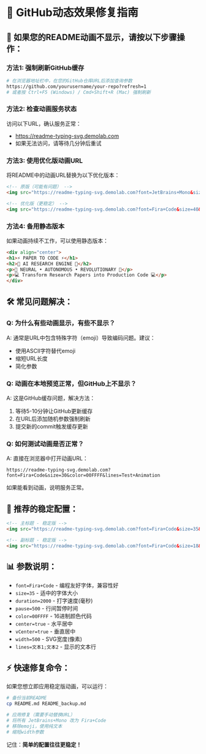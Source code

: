 # 🔧 GitHub动态效果修复指南

## 🚨 **如果您的README动画不显示，请按以下步骤操作：**

### 方法1: 强制刷新GitHub缓存
```bash
# 在浏览器地址栏中，在您的GitHub仓库URL后添加查询参数
https://github.com/yourusername/your-repo?refresh=1
# 或者按 Ctrl+F5 (Windows) / Cmd+Shift+R (Mac) 强制刷新
```

### 方法2: 检查动画服务状态
访问以下URL，确认服务正常：
- https://readme-typing-svg.demolab.com
- 如果无法访问，请等待几分钟后重试

### 方法3: 使用优化版动画URL
将README中的动画URL替换为以下优化版本：

```markdown
<!-- 原版（可能有问题） -->
<img src="https://readme-typing-svg.demolab.com?font=JetBrains+Mono&size=42&duration=2000&pause=500&color=00FFFF&center=true&vCenter=true&width=800&height=70&lines=⚡+PAPER+TO+CODE+⚡;🧬+AI+RESEARCH+ENGINE+🧬" />

<!-- 优化版（更稳定） -->
<img src="https://readme-typing-svg.demolab.com?font=Fira+Code&size=40&duration=2000&pause=500&color=00FFFF&center=true&vCenter=true&width=600&lines=PAPER+TO+CODE;AI+RESEARCH+ENGINE" />
```

### 方法4: 备用静态版本
如果动画持续不工作，可以使用静态版本：

```markdown
<div align="center">
<h1>⚡ PAPER TO CODE ⚡</h1>
<h2>🧬 AI RESEARCH ENGINE 🧬</h2>
<p>🚀 NEURAL • AUTONOMOUS • REVOLUTIONARY 🚀</p>
<p>💻 Transform Research Papers into Production Code 💻</p>
</div>
```

## 🛠️ **常见问题解决：**

### Q: 为什么有些动画显示，有些不显示？
A: 通常是URL中包含特殊字符（emoji）导致编码问题。建议：
- 使用ASCII字符替代emoji
- 缩短URL长度
- 简化参数

### Q: 动画在本地预览正常，但GitHub上不显示？
A: 这是GitHub缓存问题，解决方法：
1. 等待5-10分钟让GitHub更新缓存
2. 在URL后添加随机参数强制刷新
3. 提交新的commit触发缓存更新

### Q: 如何测试动画是否正常？
A: 直接在浏览器中打开动画URL：
```
https://readme-typing-svg.demolab.com?font=Fira+Code&size=30&color=00FFFF&lines=Test+Animation
```
如果能看到动画，说明服务正常。

## 🎯 **推荐的稳定配置：**

```markdown
<!-- 主标题 - 稳定版 -->
<img src="https://readme-typing-svg.demolab.com?font=Fira+Code&size=35&duration=2000&pause=500&color=00FFFF&center=true&vCenter=true&width=500&lines=PAPER+TO+CODE" />

<!-- 副标题 - 稳定版 -->
<img src="https://readme-typing-svg.demolab.com?font=Fira+Code&size=18&duration=3000&pause=1000&color=FF6B9D&center=true&vCenter=true&width=600&lines=AI+Research+Engine;Transform+Papers+to+Code" />
```

## 📊 **参数说明：**
- `font=Fira+Code` - 编程友好字体，兼容性好
- `size=35` - 适中的字体大小
- `duration=2000` - 打字速度(毫秒)
- `pause=500` - 行间暂停时间
- `color=00FFFF` - 16进制颜色代码
- `center=true` - 水平居中
- `vCenter=true` - 垂直居中
- `width=500` - SVG宽度(像素)
- `lines=文本1;文本2` - 显示的文本行

## ⚡ **快速修复命令：**

如果您想立即应用稳定版动画，可以运行：

```bash
# 备份当前README
cp README.md README_backup.md

# 应用修复（需要手动替换URL）
# 将所有 JetBrains+Mono 改为 Fira+Code
# 移除emoji，使用纯文本
# 缩短width参数
```

记住：**简单的配置往往更稳定！**
